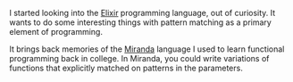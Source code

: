 I started looking into the [Elixir](https://elixir-lang.org/) programming
language, out of curiosity.  It wants to do some interesting things with pattern
matching as a primary element of programming.

It brings back memories of the
[Miranda](https://www.cs.kent.ac.uk/people/staff/dat/miranda/) language I used
to learn functional programming back in college.  In Miranda, you could write
variations of functions that explicitly matched on patterns in the parameters.
